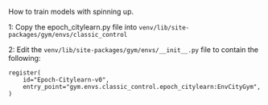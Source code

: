 How to train models with spinning up.

1: Copy the epoch_citylearn.py file into `venv/lib/site-packages/gym/envs/classic_control`

2: Edit the `venv/lib/site-packages/gym/envs/__init__.py` file to contain the following:

    register(
        id="Epoch-Citylearn-v0",
        entry_point="gym.envs.classic_control.epoch_citylearn:EnvCityGym",
    )